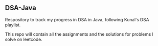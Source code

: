 ## DSA-Java
Respository to track my progress in DSA in Java, following Kunal's DSA playlist.

This repo will contain all the assignments and the solutions for problems I solve on leetcode.
